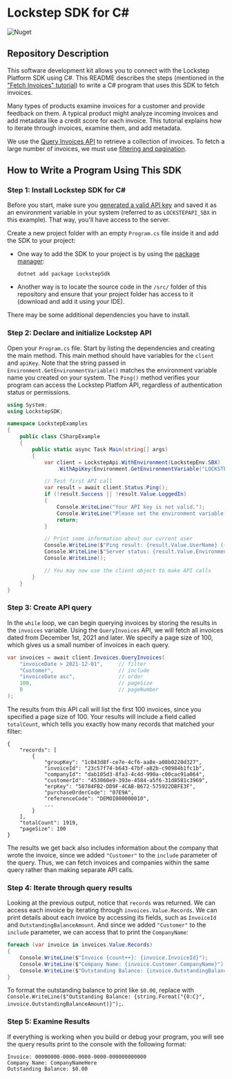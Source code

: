 # Lockstep SDK for C#

![Nuget](https://img.shields.io/nuget/v/LockstepSdk)

## Repository Description

This software development kit allows you to connect with the Lockstep Platform SDK using C#. This README describes the steps (mentioned in the ["Fetch Invoices" tutorial](https://developer.lockstep.io/docs/fetch-invoices)) to write a C# program that uses this SDK to fetch invoices.

Many types of products examine invoices for a customer and provide feedback on them. A typical product might analyze incoming invoices and add metadata like a credit score for each invoice. This tutorial explains how to iterate through invoices, examine them, and add metadata.

We use the [Query Invoices API](https://developer.lockstep.io/reference/v1_invoices_queryinvoices) to retrieve a collection of invoices. To fetch a large number of invoices, we must use [filtering and pagination](https://developer.lockstep.io/docs/querying-with-searchlight).

## How to Write a Program Using This SDK

### Step 1: Install Lockstep SDK for C#

Before you start, make sure you [generated a valid API key](https://developer.lockstep.io/docs/api-keys) and saved it as an environment variable in your system (referred to as `LOCKSTEPAPI_SBX` in this example). That way, you'll have access to the server.

Create a new project folder with an empty `Program.cs` file inside it and add the SDK to your project:

- One way to add the SDK to your project is by using the [package manager](https://docs.microsoft.com/en-us/nuget/consume-packages/install-use-packages-dotnet-cli):

  ```
  dotnet add package LockstepSdk
  ```

- Another way is to locate the source code in the `/src/` folder of this repository and ensure that your project folder has access to it (download and add it using your IDE).

There may be some additional dependencies you have to install.

### Step 2: Declare and initialize Lockstep API

Open your `Program.cs` file. Start by listing the dependencies and creating the main method. This main method should have variables for the `client` and `apiKey`. Note that the string passed in `Environment.GetEnvironmentVariable()` matches the environment variable name you created on your system. The `Ping()` method verifies your program can access the Lockstep Platfom API, regardless of authentication status or permissions.

```c#
using System;
using LockstepSDK;

namespace LockstepExamples
{
    public class CSharpExample
    {
        public static async Task Main(string[] args)
        {
            var client = LockstepApi.WithEnvironment(LockstepEnv.SBX)
                .WithApiKey(Environment.GetEnvironmentVariable("LOCKSTEPAPI_SBX"));

            // Test first API call
            var result = await client.Status.Ping();
            if (!result.Success || !result.Value.LoggedIn)
            {
                Console.WriteLine("Your API key is not valid.");
                Console.WriteLine("Please set the environment variable LOCKSTEPAPI_SBX and try again.");
                return;
            }

            // Print some information about our current user
            Console.WriteLine($"Ping result: {result.Value.UserName} ({result.Value.UserStatus})");
            Console.WriteLine($"Server status: {result.Value.Environment} {result.Value.Version}");
            Console.WriteLine();

            // You may now use the client object to make API calls
        }
    }
}
```

### Step 3: Create API query

In the `while` loop, we can begin querying invoices by storing the results in the `invoices` variable. Using the `QueryInvoices` API, we will fetch all invoices dated from December 1st, 2021 and later. We specify a page size of 100, which gives us a small number of invoices in each query.

```c#
var invoices = await client.Invoices.QueryInvoices(
    "invoiceDate > 2021-12-01",     // filter
    "Customer",                     // include
    "invoiceDate asc",              // order
    100,                            // pageSize
    0                               // pageNumber
);
```

The results from this API call will list the first 100 invoices, since you specified a page size of 100. Your results will include a field called `totalCount`, which tells you exactly how many records that matched your filter:

```
{
    "records": [
        {
            "groupKey": "1c043d8f-ce7e-4cf6-aa8e-a08b0220d327",
            "invoiceId": "23c57f74-b643-47bf-a82b-c90984b1fc1b",
            "companyId": "dab105d3-8fa3-4c4d-990a-c00cac91a064",
            "customerId": "453060e9-393e-4584-a5f6-31d8581c3969",
            "erpKey": "58784FB2-DD9F-4CAB-B672-575922DBFE3F",
            "purchaseOrderCode": "07E9A",
            "referenceCode": "DEMOI000000010",
            ...
        }
    ],
    "totalCount": 1919,
    "pageSize": 100
}
```

The results we get back also includes information about the company that wrote the invoice, since we added `"Customer"` to the `include` parameter of the query. Thus, we can fetch invoices and companies within the same query rather than making separate API calls.

### Step 4: Iterate through query results

Looking at the previous output, notice that `records` was returned. We can access each invoice by iterating through `invoices.Value.Records`. We can print details about each invoice by accessing its fields, such as `InvoiceId` and `OutstandingBalanceAmount`. And since we added `"Customer"` to the `include` parameter, we can access that to print the `CompanyName`:

```c#
foreach (var invoice in invoices.Value.Records)
{
    Console.WriteLine($"Invoice {count++}: {invoice.InvoiceId}");
    Console.WriteLine($"Company Name: {invoice.Customer.CompanyName}");
    Console.WriteLine($"Outstanding Balance: {invoice.OutstandingBalanceAmount}");
}
```

To format the outstanding balance to print like `$0.00`, replace with `Console.WriteLine($"Outstanding Balance: {string.Format("{0:C}", invoice.OutstandingBalanceAmount)}");`.

### Step 5: Examine Results

If everything is working when you build or debug your program, you will see the query results print to the console with the following format:

```
Invoice: 00000000-0000-0000-0000-000000000000
Company Name: CompanyNameHere
Outstanding Balance: $0.00
```
